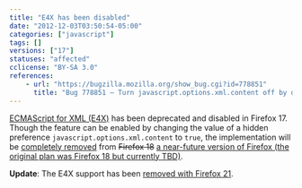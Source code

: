 ```yaml
---
title: "E4X has been disabled"
date: "2012-12-03T03:50:54-05:00"
categories: ["javascript"]
tags: []
versions: ["17"]
statuses: "affected"
cclicense: "BY-SA 3.0"
references:
    - url: "https://bugzilla.mozilla.org/show_bug.cgi?id=778851"
      title: "Bug 778851 – Turn javascript.options.xml.content off by default"
---
```

[ECMAScript for XML (E4X)](https://developer.mozilla.org/en-US/docs/E4X) has been deprecated and disabled in Firefox 17. Though the feature can be enabled by changing the value of a hidden preference `javascript.options.xml.content` to `true`, the implementation will be [completely removed](https://bugzilla.mozilla.org/show_bug.cgi?id=788293) from <del>Firefox 18</del> <ins>a near-future version of Firefox (the original plan was Firefox 18 but currently TBD)</ins>.

**Update**: The E4X support has been [removed with Firefox 21](https://www.fxsitecompat.com/en-CA/docs/2013/e4x-support-has-been-completely-removed/).
